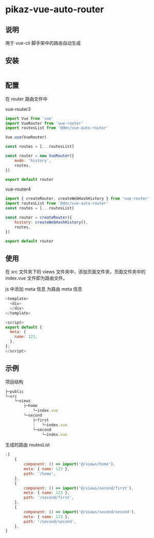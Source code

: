 <!--
 * @Description: 这是***页面（组件）
 * @Date: 2020-12-09 17:43:27
 * @Author: zouzheng
 * @LastEditors: zouzheng
 * @LastEditTime: 2020-12-09 21:49:20
-->

# pikaz-vue-auto-router

## 说明

用于 vue-cli 脚手架中的路由自动生成

## 安装

```bash

```

## 配置

在 router 路由文件中

vue-router3

```js
import Vue from 'vue'
import VueRouter from 'vue-router'
import routesList from '@dmc/vue-auto-router'

Vue.use(VueRouter)

const routes = [...routesList]

const router = new VueRouter({
    mode: 'history',
    routes,
})

export default router
```

vue-router4

```js
import { createRouter, createWebHashHistory } from 'vue-router'
import routesList from '@dmc/vue-auto-router'
const routes = [...routesList]

const router = createRouter({
    history: createWebHashHistory(),
    routes,
})

export default router
```

## 使用

在 src 文件夹下的 views 文件夹中，添加页面文件夹，页面文件夹中的 index.vue 文件即为路由文件。

js 中添加 meta 信息 为路由 meta 信息

```js
<template>
  <div>
  </div>
</template>

<script>
export default {
  meta: {
    name: 123,
  },
};
</script>
```

## 示例

项目结构

```js
├─public
└─src
    └─views
        ├─home
            └─index.vue
        └─second
            ├─first
            |   └─index.vue
            └─second
                └─index.vue
```

生成的路由 routesList

```js
;[
    {
        component: () => import('@/views/home'),
        meta: { name: 123 },
        path: '/home',
    },
    {
        component: () => import('@/views/second/first'),
        meta: { name: 123 },
        path: '/second/first',
    },
    {
        component: () => import('@/views/second/second'),
        meta: { name: 123 },
        path: '/second/second',
    },
]
```
